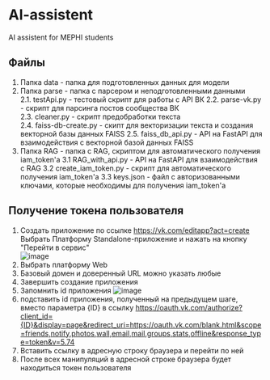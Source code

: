 # AI-assistent
AI assistent for MEPHI students

## Файлы
1. Папка data - папка для подготовленных данных для модели
2. Папка parse - папка с парсером и неподготовленными данными  
2.1. testApi.py - тестовый скрипт для работы с API ВК
2.2. parse-vk.py - скрипт для парсинга постов сообщества ВК  
2.3. cleaner.py - скрипт предобработки текста  
2.4. faiss-db-create.py - скипт для векторизации текста и создания векторной базы данных FAISS
2.5. faiss_db_api.py - API на FastAPI для взаимодействия с векторной базой данных FAISS
3. Папка RAG - папка с RAG, скриптом для автоматического получения iam_token'a
3.1  RAG_with_api.py - API на FastAPI для взаимодействия с RAG
3.2  create_iam_token.py - скрипт для автоматического получения iam_token'a
3.3  keys.json - файл с авторизованными ключами, которые необходимы для получения iam_token'a

## Получение токена пользователя
1. Создать приложение по ссылке https://vk.com/editapp?act=create
   Выбрать Платформу Standalone-приложение и нажать на кнопку "Перейти в сервис"  
   ![image](https://github.com/user-attachments/assets/eca8855b-4897-40fd-a7dc-6ac772c4967c)
2. Выбрать платформу Web
3. Базовый домен и доверенный URL можно указать любые
4. Завершить создание приложения
5. Запомнить id приложения
   ![image](https://github.com/user-attachments/assets/7fd0c800-bc82-40e5-86c2-455a1d3528c8)
6. подставить id приложения, полученный на предыдущем шаге, вместо параметра {ID} в ссылку
   https://oauth.vk.com/authorize?client_id={ID}&display=page&redirect_uri=https://oauth.vk.com/blank.html&scope=friends,notify,photos,wall,email,mail,groups,stats,offline&response_type=token&v=5.74
7. Вставить ссылку в адресную строку браузера и перейти по ней
8. После всех манипуляций в адресной строке браузера будет находиться токен пользователя
   
